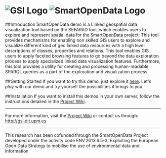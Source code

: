 ![GSI Logo](http://www.gsi.dit.upm.es/templates/jgsi/images/logo.png)
![SmartOpenData Logo](http://www.gsi.dit.upm.es/images/stories/demos/logoSmartOpenData.png)
==================================

##Introduction
SmartOpenData demo is a Linked geospatial data visualization tool based on the SEFARAD tool, which enables users to explore and represent spatial data for the SmartOpenData project. This tool provides mechanisms for enabling non skilled GIS users to explore and visualize different kind of geo linked data resources with a high level descriptions of classes, properties and relations. This tool enables GIS users to apply faceted browsing features to go beyond the data exploration process to apply specialized linked data visualization features. Furthermore, this tool provides a utility for creating and processing human-readable SPARQL queries as a part of the exploration and visualization process.

##Getting Started 
If you want to try this demo, just explore it [here](http://demos.gsi.dit.upm.es/smartopendata/). Let's _play_ with our demo and try yourself the possibilities it brings to you. 

##Installation
If you want to install this demos in your own server, follow the instructions detailed in the [Project Wiki](https://github.com/gsi-upm/demo-smartopendata/wiki).

---

For more information, visit the [Project Wiki](https://github.com/gsi-upm/demo-smartopendata/wiki) or contact us through: http://gsi.dit.upm.es

---
This research has been cofunded through the SmartOpenData Project developed under the activity code ENV.2013.6.5-3:
Exploiting the European Open Data Strategy to mobilise the use of environmental data and information

